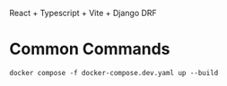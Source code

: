 React + Typescript + Vite + Django DRF 

# Common Commands

`docker compose -f docker-compose.dev.yaml up --build`